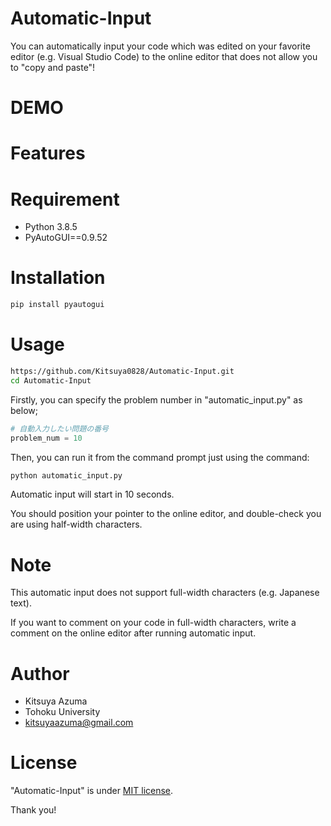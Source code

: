 # Automatic-Input
You can automatically input your code which was edited on your favorite editor (e.g. Visual Studio Code) to the online editor that does not allow you to 
"copy and paste"!

# DEMO


# Features


# Requirement

* Python 3.8.5
* PyAutoGUI==0.9.52


# Installation

```bash
pip install pyautogui
```

# Usage

```bash
https://github.com/Kitsuya0828/Automatic-Input.git
cd Automatic-Input
```

Firstly, you can specify the problem number in "automatic_input.py" as below;

```python
# 自動入力したい問題の番号
problem_num = 10
```

Then, you can run it from the command prompt just using the command:

```bash
python automatic_input.py
```

Automatic input will start in 10 seconds.

You should position your pointer to the online editor, and double-check you are using half-width characters.

# Note

This automatic input does not support full-width characters (e.g. Japanese text).

If you want to comment on your code in full-width characters, write a comment on the online editor after running automatic input.

# Author

* Kitsuya Azuma
* Tohoku University
* kitsuyaazuma@gmail.com

# License

"Automatic-Input" is under [MIT license](https://en.wikipedia.org/wiki/MIT_License).


Thank you!
